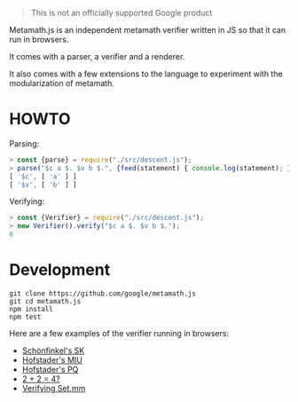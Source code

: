 > This is not an officially supported Google product

Metamath.js is an independent metamath verifier written in JS so that it can run in browsers.

It comes with a parser, a verifier and a renderer.

It also comes with a few extensions to the language to experiment with the modularization of metamath. 

# HOWTO

Parsing:

```js
> const {parse} = require("./src/descent.js");
> parse("$c a $. $v b $.", {feed(statement) { console.log(statement); }})
[ '$c', [ 'a' ] ]
[ '$v', [ 'b' ] ]
```

Verifying:

```js
> const {Verifier} = require("./src/descent.js");
> new Verifier().verify("$c a $. $v b $.");
0
```

# Development

```
git clone https://github.com/google/metamath.js
git cd metamath.js
npm install
npm test
```

Here are a few examples of the verifier running in browsers:

- [Schönfinkel's SK](https://code.sgo.to/2023/03/23/sk.html)
- [Hofstader's MIU](https://code.sgo.to/2022/04/12/hofstadter-miu.html)
- [Hofstader's PQ](https://code.sgo.to/2022/04/13/hofstadter-pq.html)
- [2 + 2 = 4?](https://code.sgo.to/2022/11/26/2p2e4.html)
- [Verifying Set.mm](https://code.sgo.to/2022/11/26/set.mm.html)


